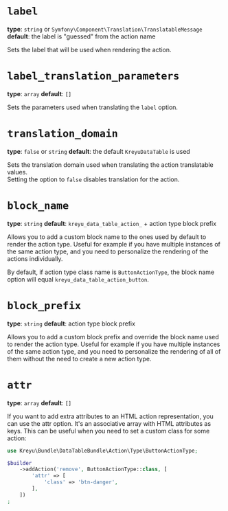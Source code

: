 # `label`

**type**: `string` or `Symfony\Component\Translation\TranslatableMessage` **default**: the label is "guessed" from the action name

Sets the label that will be used when rendering the action.

# `label_translation_parameters`

**type**: `array` **default**: `[]`

Sets the parameters used when translating the `label` option.

# `translation_domain`

**type**: `false` or `string` **default**: the default `KreyuDataTable` is used

Sets the translation domain used when translating the action translatable values.  
Setting the option to `false` disables translation for the action.

# `block_name`

**type**: `string` **default**: `kreyu_data_table_action_` + action type block prefix

Allows you to add a custom block name to the ones used by default to render the action type.
Useful for example if you have multiple instances of the same action type, and you need to personalize the rendering of the actions individually.

By default, if action type class name is `ButtonActionType`, the block name option will equal `kreyu_data_table_action_button`.

# `block_prefix`

**type**: `string` **default**: action type block prefix

Allows you to add a custom block prefix and override the block name used to render the action type.
Useful for example if you have multiple instances of the same action type, and you need to personalize the rendering of all of them without the need to create a new action type.

# `attr`

**type**: `array` **default**: `[]`

If you want to add extra attributes to an HTML action representation, you can use the attr option.
It's an associative array with HTML attributes as keys.
This can be useful when you need to set a custom class for some action:

```php
use Kreyu\Bundle\DataTableBundle\Action\Type\ButtonActionType;

$builder
    ->addAction('remove', ButtonActionType::class, [
        'attr' => [
            'class' => 'btn-danger',
        ],
    ])
;
```
